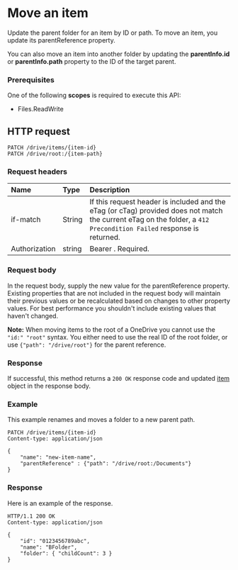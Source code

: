 # Move an item

Update the parent folder for an item by ID or path. To move an item, you update its parentReference property.

You can also move an item into another folder by updating the **parentInfo.id** or **parentInfo.path** property to the ID of the target parent.

### Prerequisites
One of the following **scopes** is required to execute this API: 

  * Files.ReadWrite

## HTTP request

```http
PATCH /drive/items/{item-id}
PATCH /drive/root:/{item-path}
```

### Request headers

| Name       | Type | Description                                                                                                                                                         |
|:-----------|:------|:-------------------------|
| if-match | String  | If this request header is included and the eTag (or cTag) provided does not match the current eTag on the folder, a `412 Precondition Failed` response is returned. |
| Authorization  | string  | Bearer <token>. Required. |

### Request body
In the request body, supply the new value for the parentReference property. Existing properties that are not included in the request body
will maintain their previous values or be recalculated based on changes to other
property values. For best performance you shouldn't include existing values
that haven't changed.

**Note:** When moving items to the root of a OneDrive you cannot use the
`"id:" "root"` syntax. You either need to use the real ID of the root folder, or
use `{"path": "/drive/root"}` for the parent reference.

### Response
If successful, this method returns a `200 OK` response code and updated [item](../resources/driveitem.md) object in the response body.
### Example
This example renames and moves a folder to a new parent path.
<!-- {
  "blockType": "request",
  "name": "update_item"
}-->
```http
PATCH /drive/items/{item-id}
Content-type: application/json

{
	"name": "new-item-name",
	"parentReference" : {"path": "/drive/root:/Documents"}
}
```

### Response
Here is an example of the response.
<!-- {
  "blockType": "response",
  "truncated": false,
  "@odata.type": "microsoft.graph.item"
} -->
```http
HTTP/1.1 200 OK
Content-type: application/json

{
	"id": "0123456789abc",
	"name": "BFolder",
	"folder": { "childCount": 3 }
}
```

<!-- uuid: 8fcb5dbc-d5aa-4681-8e31-b001d5168d79
2015-10-25 14:57:30 UTC -->
<!-- {
  "type": "#page.annotation",
  "description": "Move item",
  "keywords": "",
  "section": "documentation",
  "tocPath": ""
}-->
